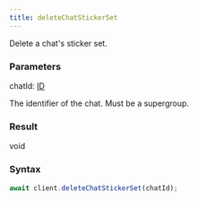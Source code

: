 ```yaml
---
title: deleteChatStickerSet
---
```


Delete a chat's sticker set.<span class="select-none">  </span>

### Parameters 

<div class="flex flex-col gap-3"><div><div class="font-mono" id="p_chatId" data-anchor><span class="font-bold">chatId</span><span class="opacity-50">:</span> <a href="/types/id"  >ID</a></div><div class="pl-3"><div class="no-margin">

The identifier of the chat. Must be a supergroup.

</div></div></div></div>

### Result 

<div class="font-mono"><span>void</span></div>

### Syntax

```ts
await client.deleteChatStickerSet(chatId);
```




